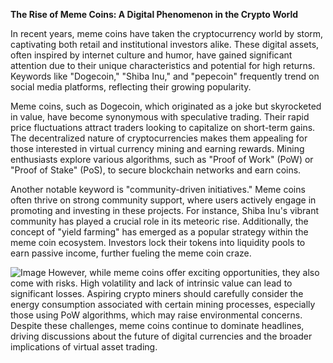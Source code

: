 **The Rise of Meme Coins: A Digital Phenomenon in the Crypto World**

In recent years, meme coins have taken the cryptocurrency world by storm, captivating both retail and institutional investors alike. These digital assets, often inspired by internet culture and humor, have gained significant attention due to their unique characteristics and potential for high returns. Keywords like "Dogecoin," "Shiba Inu," and "pepecoin" frequently trend on social media platforms, reflecting their growing popularity. 

Meme coins, such as Dogecoin, which originated as a joke but skyrocketed in value, have become synonymous with speculative trading. Their rapid price fluctuations attract traders looking to capitalize on short-term gains. The decentralized nature of cryptocurrencies makes them appealing for those interested in virtual currency mining and earning rewards. Mining enthusiasts explore various algorithms, such as "Proof of Work" (PoW) or "Proof of Stake" (PoS), to secure blockchain networks and earn coins.

Another notable keyword is "community-driven initiatives." Meme coins often thrive on strong community support, where users actively engage in promoting and investing in these projects. For instance, Shiba Inu's vibrant community has played a crucial role in its meteoric rise. Additionally, the concept of "yield farming" has emerged as a popular strategy within the meme coin ecosystem. Investors lock their tokens into liquidity pools to earn passive income, further fueling the meme coin craze.


![Image](https://github.com/user-attachments/assets/31692037-0104-4703-abd1-696b6a7dd41b)
However, while meme coins offer exciting opportunities, they also come with risks. High volatility and lack of intrinsic value can lead to significant losses. Aspiring crypto miners should carefully consider the energy consumption associated with certain mining processes, especially those using PoW algorithms, which may raise environmental concerns. Despite these challenges, meme coins continue to dominate headlines, driving discussions about the future of digital currencies and the broader implications of virtual asset trading.